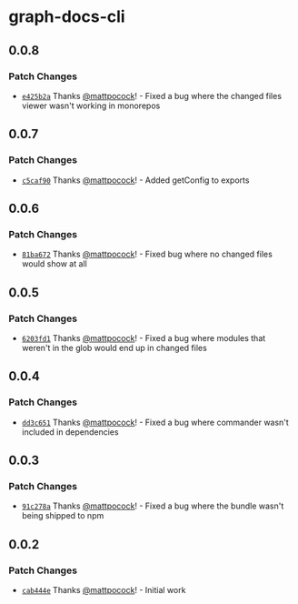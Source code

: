 # graph-docs-cli

## 0.0.8

### Patch Changes

- [`e425b2a`](https://github.com/mattpocock/graph-docs-cli/commit/e425b2ace4d14841144f872e2d6b87aff556d400) Thanks [@mattpocock](https://github.com/mattpocock)! - Fixed a bug where the changed files viewer wasn't working in monorepos

## 0.0.7

### Patch Changes

- [`c5caf90`](https://github.com/mattpocock/graph-docs-cli/commit/c5caf90bb4c19b2b16041ad44238ecbb1f414b2c) Thanks [@mattpocock](https://github.com/mattpocock)! - Added getConfig to exports

## 0.0.6

### Patch Changes

- [`81ba672`](https://github.com/mattpocock/graph-docs-cli/commit/81ba672d76c39b34fd2ad5fb4c04f5807e1f6e69) Thanks [@mattpocock](https://github.com/mattpocock)! - Fixed bug where no changed files would show at all

## 0.0.5

### Patch Changes

- [`6203fd1`](https://github.com/mattpocock/graph-docs-cli/commit/6203fd1cc3b3ed90ceea198c2b5ed309b140a101) Thanks [@mattpocock](https://github.com/mattpocock)! - Fixed a bug where modules that weren't in the glob would end up in changed files

## 0.0.4

### Patch Changes

- [`dd3c651`](https://github.com/mattpocock/graph-docs-cli/commit/dd3c651f35acf7dcf5f6365a082f4de029607041) Thanks [@mattpocock](https://github.com/mattpocock)! - Fixed a bug where commander wasn't included in dependencies

## 0.0.3

### Patch Changes

- [`91c278a`](https://github.com/mattpocock/graph-docs-cli/commit/91c278a21e30ea1656c4f71e419dd837503a518e) Thanks [@mattpocock](https://github.com/mattpocock)! - Fixed a bug where the bundle wasn't being shipped to npm

## 0.0.2

### Patch Changes

- [`cab444e`](https://github.com/mattpocock/graph-docs-cli/commit/cab444ef653b08ddfd008bc35183781aac8f793b) Thanks [@mattpocock](https://github.com/mattpocock)! - Initial work
